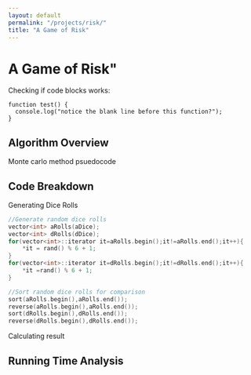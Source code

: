 ```yaml
---
layout: default
permalink: "/projects/risk/"
title: "A Game of Risk"
---
```


<h1> A Game of Risk" </h1>

Checking if code blocks works:

```
function test() {
  console.log("notice the blank line before this function?");
}
```

<h2> Algorithm Overview </h2>

Monte carlo method
psuedocode

<h2> Code Breakdown </h2>

<p> Generating Dice Rolls</p>

```C++
//Generate random dice rolls
vector<int> aRolls(aDice);
vector<int> dRolls(dDice);
for(vector<int>::iterator it=aRolls.begin();it!=aRolls.end();it++){
	*it = rand() % 6 + 1;
}
for(vector<int>::iterator it=dRolls.begin();it!=dRolls.end();it++){
	*it =rand() % 6 + 1;
}

//Sort random dice rolls for comparison
sort(aRolls.begin(),aRolls.end());
reverse(aRolls.begin(),aRolls.end());
sort(dRolls.begin(),dRolls.end());
reverse(dRolls.begin(),dRolls.end());
```

<p>Calculating result</p>

<h2> Running Time Analysis </h2>


